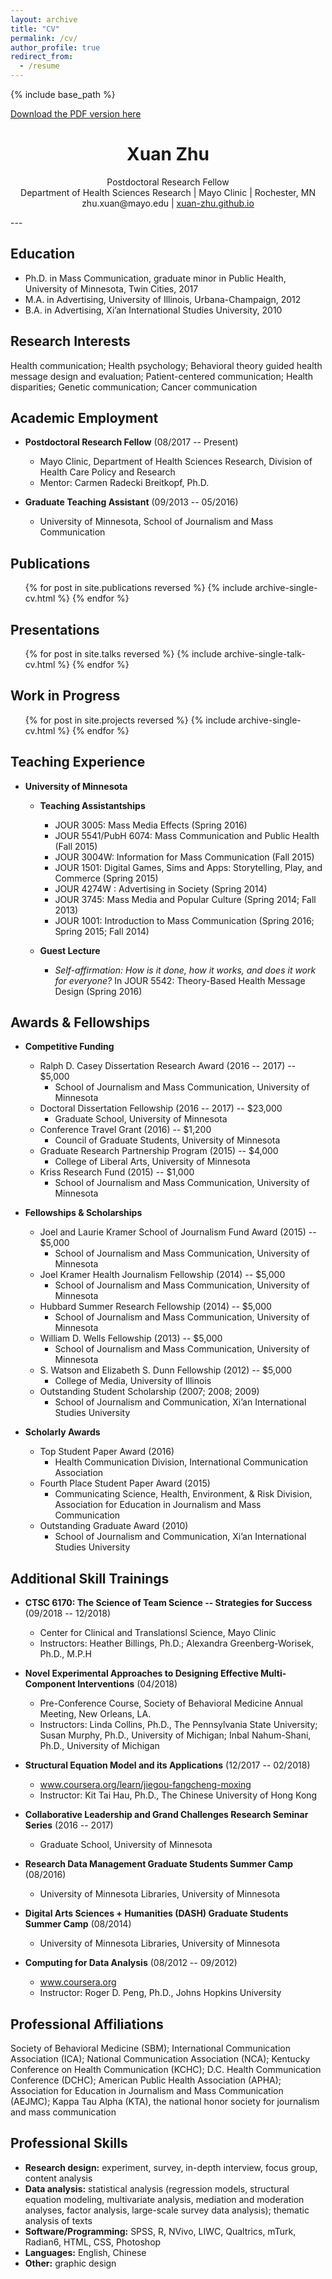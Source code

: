 ```yaml
---
layout: archive
title: "CV"
permalink: /cv/
author_profile: true
redirect_from:
  - /resume
---
```


{% include base_path %}

<a href="xxxx" target="_blank">Download the PDF version here</a>

<h1 align="center"><b>Xuan Zhu</b></h1>
<p align="center">Postdoctoral Research Fellow<br>
Department of Health Sciences Research | Mayo Clinic | Rochester, MN<br>
zhu.xuan@mayo.edu | <a href="https://xuan-zhu.github.io" target="_blank">xuan-zhu.github.io</a></p>
---

Education
------
* Ph.D. in Mass Communication, graduate minor in Public Health, University of Minnesota, Twin Cities, 2017
* M.A. in Advertising, University of Illinois, Urbana-Champaign, 2012
* B.A. in Advertising, Xi’an International Studies University, 2010

Research Interests
------
Health communication; Health psychology; Behavioral theory guided health message design and evaluation; Patient-centered communication; Health disparities; Genetic communication; Cancer communication 

Academic Employment
------
* **Postdoctoral Research Fellow** (08/2017 -- Present)  
  * Mayo Clinic, Department of Health Sciences Research, Division of Health Care Policy and Research
  * Mentor: Carmen Radecki Breitkopf, Ph.D.

* **Graduate Teaching Assistant** (09/2013 -- 05/2016)
  * University of Minnesota, School of Journalism and Mass Communication

Publications
------
  <ul>{% for post in site.publications reversed %}
    {% include archive-single-cv.html %}
  {% endfor %}</ul>
  
Presentations
------
  <ul>{% for post in site.talks reversed %}
    {% include archive-single-talk-cv.html %}
  {% endfor %}</ul>

Work in Progress
------
  <ul>{% for post in site.projects reversed %}
    {% include archive-single-cv.html %}
  {% endfor %}</ul>

Teaching Experience
------
* **University of Minnesota** 
  * **Teaching Assistantships**
    * JOUR 3005: Mass Media Effects (Spring 2016)
    * JOUR 5541/PubH 6074: Mass Communication and Public Health (Fall 2015)
    * JOUR 3004W: Information for Mass Communication (Fall 2015)
    * JOUR 1501: Digital Games, Sims and Apps: Storytelling, Play, and Commerce (Spring 2015)
    * JOUR 4274W : Advertising in Society (Spring 2014)  
    * JOUR 3745: Mass Media and Popular Culture (Spring 2014; Fall 2013)
    * JOUR 1001: Introduction to Mass Communication (Spring 2016; Spring 2015; Fall 2014)
  
  * **Guest Lecture**
    * *Self-affirmation: How is it done, how it works, and does it work for everyone?* In JOUR 5542: Theory-Based Health Message Design (Spring 2016)

Awards & Fellowships
------
* **Competitive Funding** 
  * Ralph D. Casey Dissertation Research Award (2016 -- 2017) -- $5,000
    * School of Journalism and Mass Communication, University of Minnesota 
  * Doctoral Dissertation Fellowship (2016 -- 2017) -- $23,000	 
    * Graduate School, University of Minnesota
  * Conference Travel Grant (2016) -- $1,200
    * Council of Graduate Students, University of Minnesota
  * Graduate Research Partnership Program (2015) -- $4,000
    *	College of Liberal Arts, University of Minnesota
  * Kriss Research Fund (2015) -- $1,000
    *	School of Journalism and Mass Communication, University of Minnesota
    
* **Fellowships & Scholarships** 
  * Joel and Laurie Kramer School of Journalism Fund Award (2015) -- $5,000
    * School of Journalism and Mass Communication, University of Minnesota
  * Joel Kramer Health Journalism Fellowship (2014) -- $5,000
    * School of Journalism and Mass Communication, University of Minnesota
  * Hubbard Summer Research Fellowship (2014) -- $5,000	
    * School of Journalism and Mass Communication, University of Minnesota
  * William D. Wells Fellowship (2013) -- $5,000
    * School of Journalism and Mass Communication, University of Minnesota
  * S. Watson and Elizabeth S. Dunn Fellowship (2012) -- $5,000
    * College of Media, University of Illinois
  * Outstanding Student Scholarship	(2007; 2008; 2009)
    * School of Journalism and Communication, Xi’an International Studies University
    
* **Scholarly Awards**  
  * Top Student Paper Award	(2016)
    *	Health Communication Division, International Communication Association
  * Fourth Place Student Paper Award (2015)
    *	Communicating Science, Health, Environment, & Risk Division, Association for Education in Journalism and Mass Communication
  * Outstanding Graduate Award (2010)
    *	School of Journalism and Communication, Xi’an International Studies University

Additional Skill Trainings
------
* **CTSC 6170: The Science of Team Science -- Strategies for Success** (09/2018 -- 12/2018)
  * Center for Clinical and Translationsl Science, Mayo Clinic
  * Instructors: Heather Billings, Ph.D.; Alexandra Greenberg-Worisek, Ph.D., M.P.H
  
* **Novel Experimental Approaches to Designing Effective Multi-Component Interventions** (04/2018)
  * Pre-Conference Course, Society of Behavioral Medicine Annual Meeting, New Orleans, LA.
  * Instructors: Linda Collins, Ph.D., The Pennsylvania State University; Susan Murphy, Ph.D., University of Michigan; Inbal Nahum-Shani, Ph.D., University of Michigan
  
* **Structural Equation Model and its Applications** (12/2017 -- 02/2018) 
  * <a href="https://www.coursera.org/learn/jiegou-fangcheng-moxing" target="_blank">www.coursera.org/learn/jiegou-fangcheng-moxing</a>
  * Instructor: Kit Tai Hau, Ph.D., The Chinese University of Hong Kong

* **Collaborative Leadership and Grand Challenges Research Seminar Series** (2016 -- 2017)
  * Graduate School, University of Minnesota

* **Research Data Management Graduate Students Summer Camp** (08/2016)
  * University of Minnesota Libraries, University of Minnesota

* **Digital Arts Sciences + Humanities (DASH) Graduate Students Summer Camp** (08/2014) 
  * University of Minnesota Libraries, University of Minnesota

* **Computing for Data Analysis** (08/2012 -- 09/2012)
  * <a href="https://www.coursera.org" target="_blank">www.coursera.org</a>	
  * Instructor: Roger D. Peng, Ph.D., Johns Hopkins University

Professional Affiliations
------
Society of Behavioral Medicine (SBM); International Communication Association (ICA); National Communication Association (NCA); Kentucky Conference on Health Communication (KCHC); D.C. Health Communication Conference (DCHC); American Public Health Association (APHA); Association for Education in Journalism and Mass Communication (AEJMC); Kappa Tau Alpha (KTA), the national honor society for journalism and mass communication

Professional Skills
------
* **Research design:** experiment, survey, in-depth interview, focus group, content analysis
* **Data analysis:** statistical analysis (regression models, structural equation modeling, multivariate analysis, mediation and moderation analyses, factor analysis, large-scale survey data analysis); thematic analysis of texts
* **Software/Programming:** SPSS, R, NVivo, LIWC, Qualtrics, mTurk, Radian6, HTML, CSS, Photoshop
* **Languages:** English, Chinese 
* **Other:** graphic design 


  
  
  
